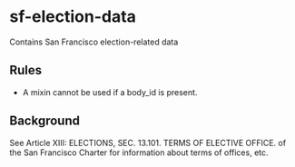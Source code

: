 # sf-election-data

Contains San Francisco election-related data


## Rules

* A mixin cannot be used if a body_id is present.


## Background

See Article XIII: ELECTIONS, SEC. 13.101. TERMS OF ELECTIVE OFFICE. of the
San Francisco Charter for information about terms of offices, etc.
